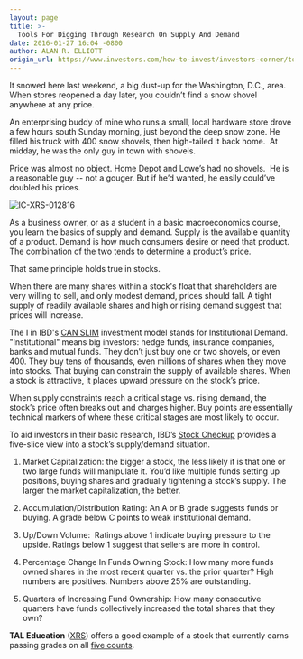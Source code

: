 ```yaml
---
layout: page
title: >-
  Tools For Digging Through Research On Supply And Demand
date: 2016-01-27 16:04 -0800
author: ALAN R. ELLIOTT
origin_url: https://www.investors.com/how-to-invest/investors-corner/tools-for-digging-through-research-on-supply-and-demand/
---
```


It snowed here last weekend, a big dust-up for the Washington, D.C., area. When stores reopened a day later, you couldn’t find a snow shovel anywhere at any price.

An enterprising buddy of mine who runs a small, local hardware store drove a few hours south Sunday morning, just beyond the deep snow zone. He filled his truck with 400 snow shovels, then high-tailed it back home.  At midday, he was the only guy in town with shovels.

Price was almost no object. Home Depot and Lowe’s had no shovels.  He is a reasonable guy -- not a gouger. But if he’d wanted, he easily could’ve doubled his prices.

![IC-XRS-012816](https://www.investors.com/wp-content/uploads/2016/01/IC-XRS-012816.jpg)

As a business owner, or as a student in a basic macroeconomics course, you learn the basics of supply and demand. Supply is the available quantity of a product. Demand is how much consumers desire or need that product. The combination of the two tends to determine a product’s price.

That same principle holds true in stocks.

When there are many shares within a stock's float that shareholders are very willing to sell, and only modest demand, prices should fall. A tight supply of readily available shares and high or rising demand suggest that prices will increase.

The I in IBD's [CAN SLIM](http://education.investors.com/courselandingpage.aspx?id=735749) investment model stands for Institutional Demand. "Institutional" means big investors: hedge funds, insurance companies, banks and mutual funds. They don’t just buy one or two shovels, or even 400. They buy tens of thousands, even millions of shares when they move into stocks. That buying can constrain the supply of available shares. When a stock is attractive, it places upward pressure on the stock’s price.

When supply constraints reach a critical stage vs. rising demand, the stock’s price often breaks out and charges higher. Buy points are essentially technical markers of where these critical stages are most likely to occur.

To aid investors in their basic research, IBD’s [Stock Checkup](http://research.investors.com/stock-checkup/) provides a five-slice view into a stock’s supply/demand situation.

1. Market Capitalization: the bigger a stock, the less likely it is that one or two large funds will manipulate it. You’d like multiple funds setting up positions, buying shares and gradually tightening a stock’s supply. The larger the market capitalization, the better.

2. Accumulation/Distribution Rating: An A or B grade suggests funds or buying. A grade below C points to weak institutional demand.

3. Up/Down Volume:  Ratings above 1 indicate buying pressure to the upside. Ratings below 1 suggest that sellers are more in control.

4. Percentage Change In Funds Owning Stock: How many more funds owned shares in the most recent quarter vs. the prior quarter? High numbers are positives. Numbers above 25% are outstanding.

5. Quarters of Increasing Fund Ownership: How many consecutive quarters have funds collectively increased the total shares that they own?

**TAL Education** ([XRS](https://research.investors.com/quote.aspx?symbol=XRS)) offers a good example of a stock that currently earns passing grades on all [five counts](http://research.investors.com/stock-checkup/nyse-t-a-l-education-gp-a-ads-xrs.aspx).
